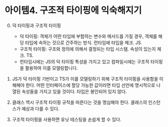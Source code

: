 # 아이템4. 구조적 타이핑에 익숙해지기

0. 덕 타이핑과 구조적 타이핑
    - 덕 타이핑: 객체가 어떤 타입에 부합하는 변수와 메서드를 가질 경우, 객체를 해당 타입에 속하는 것으로 간주하는 방식. 런타임에 타입을 체크. JS.
    - 구조적 타이핑: 구조와 정의에 의해서 결정되는 타입 시스템. 속성이 있는지 체크. TS.
    - 런타임시에는 JS의 덕 타이핑 특성을 가지고 있고 컴파일시에는 구조적 타이핑을 활용하여 이를 모델링합니다.

1. JS가 덕 타이핑 기반이고 TS가 이를 모델링하기 위해 구조적 타이핑을 사용함을 이해해야 한다. 어떤 인터페이스에 할당 가능한 값이라면 타입 선언에 명시적으로 나열된 속성들을 가지고 있을 것이다. 타입은 봉인되어 있지 않다.

2. 클래스 역시 구조적 타이핑 규칙을 따른다는 것을 명심해야 한다. 클래스의 인스턴스가 예상과 다를 수 있다.

3. 구조적 타이핑을 사용하면 유닛 테스팅을 손쉽게 할 수 있다.